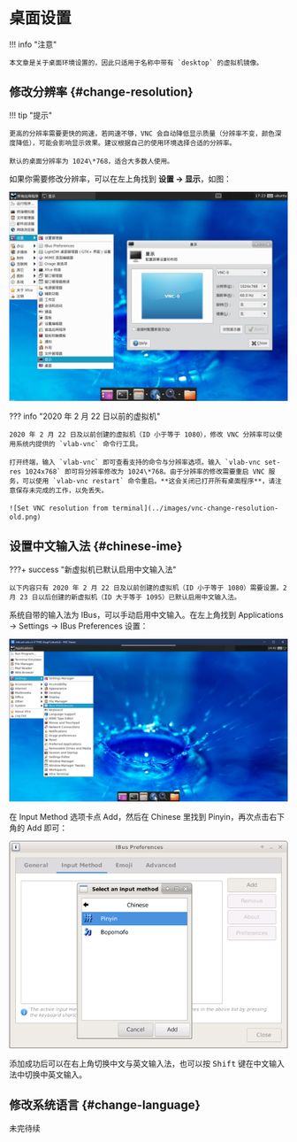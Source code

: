 # 桌面设置

!!! info "注意"

    本文章是关于桌面环境设置的，因此只适用于名称中带有 `desktop` 的虚拟机镜像。

## 修改分辨率 {#change-resolution}

!!! tip "提示"

    更高的分辨率需要更快的网速，若网速不够，VNC 会自动降低显示质量（分辨率不变，颜色深度降低），可能会影响显示效果。建议根据自己的使用环境选择合适的分辨率。

    默认的桌面分辨率为 1024\*768，适合大多数人使用。

如果你需要修改分辨率，可以在左上角找到 **设置 → 显示**，如图：

![Set VNC resolution](../images/vnc-change-resolution.png)

??? info "2020 年 2 月 22 日以前的虚拟机"

    2020 年 2 月 22 日及以前创建的虚拟机（ID 小于等于 1080），修改 VNC 分辨率可以使用系统内提供的 `vlab-vnc` 命令行工具。

    打开终端，输入 `vlab-vnc` 即可查看支持的命令与分辨率选项。输入 `vlab-vnc set-res 1024x768` 即可将分辨率修改为 1024\*768。由于分辨率的修改需要重启 VNC 服务，可以使用 `vlab-vnc restart` 命令重启。**这会关闭已打开所有桌面程序**，请注意保存未完成的工作，以免丢失。

    ![Set VNC resolution from terminal](../images/vnc-change-resolution-old.png)

## 设置中文输入法 {#chinese-ime}

???+ success "新虚拟机已默认启用中文输入法"

    以下内容只有 2020 年 2 月 22 日及以前创建的虚拟机（ID 小于等于 1080）需要设置。2 月 23 日以后创建的新虚拟机（ID 大于等于 1095）已默认启用中文输入法。

系统自带的输入法为 IBus，可以手动启用中文输入。在左上角找到 Applications → Settings → IBus Preferences 设置：

![Menu - IBus Preferences](../images/menu-ibus-settings.png)

在 Input Method 选项卡点 Add，然后在 Chinese 里找到 Pinyin，再次点击右下角的 Add 即可：

![IBus Preferences - Add Chinese Pinyin](../images/ibus-add-pinyin.png)

添加成功后可以在右上角切换中文与英文输入法，也可以按 <kbd>Shift</kbd> 键在中文输入法中切换中英文输入。

## 修改系统语言 {#change-language}

未完待续
